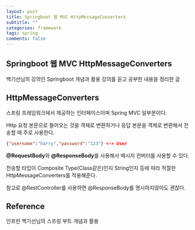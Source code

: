 ```yaml
---
layout: post
title: Springboot 웹 MVC HttpMessageConverters
subtitle: ""
categories: framework
tags: spring
comments: false
---
```


## Springboot 웹 MVC HttpMessageConverters

백기선님의 강의인 Springboot 개념과 활용 강의를 듣고 공부한 내용을 정리한 글

## HttpMessageConverters

스프링 프레임워크에서 제공하는 인터페이스이며 Spring MVC 일부분이다.

Http 요청 본문으로 들어오는 것을 객체로 변환하거나 응답 본문을 객체로 변환해서 전송할 때 주로 사용한다.

```json
{"username":"harry","password":"123"} <-> User
```

**@RequestBody**와 **@ResponseBody**를 사용해서 메시지 컨버터를 사용할 수 있다.

전송할 타입이 Composite Type(Class같은)인지 String인지 등에 따라 적절한 HttpMessageConverters를 적용해준다.

참고로 @RestController를 사용하면 @ResponseBody를 명시하지않아도 괜찮다.

## Reference

인프런 백기선님의 스프링 부트 개념과 활용
